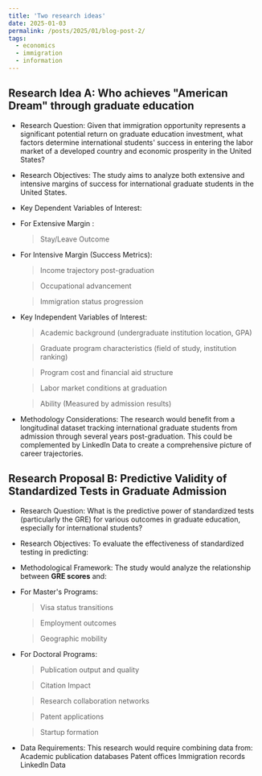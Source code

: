 ```yaml
---
title: 'Two research ideas'
date: 2025-01-03
permalink: /posts/2025/01/blog-post-2/
tags:
  - economics
  - immigration
  - information
---
```


Research Idea A: Who achieves "American Dream" through graduate education
---------
* Research Question:
Given that immigration opportunity represents a significant potential return on graduate education investment, what factors determine international students' success in entering the labor market of a developed country and economic prosperity in the United States?

* Research Objectives:
The study aims to analyze both extensive and intensive margins of success for international graduate students in the United States.

* Key Dependent Variables of Interest:

* For Extensive Margin :
	> Stay/Leave Outcome

* For Intensive Margin (Success Metrics):
  	> Income trajectory post-graduation
   
	> Occupational advancement
 
	> Immigration status progression

* Key Independent Variables of Interest:
	> Academic background (undergraduate institution location, GPA)
 
	> Graduate program characteristics (field of study, institution ranking)

 	> Program cost and financial aid structure
  
	> Labor market conditions at graduation
 
 	> Ability (Measured by admission results)

* Methodology Considerations:
The research would benefit from a longitudinal dataset tracking international graduate students from admission through several years post-graduation. This could be complemented by LinkedIn Data to create a comprehensive picture of career trajectories.


Research Proposal B: Predictive Validity of Standardized Tests in Graduate Admission
------------
* Research Question:
What is the predictive power of standardized tests (particularly the GRE) for various outcomes in graduate education, especially for international students?

* Research Objectives:
To evaluate the effectiveness of standardized testing in predicting:

* Methodological Framework:
The study would analyze the relationship between **GRE scores** and:

* For Master's Programs:
  
	> Visa status transitions

	> Employment outcomes
 
	> Geographic mobility

* For Doctoral Programs:
  
	> Publication output and quality
 
	> Citation Impact
 
	> Research collaboration networks
 
	> Patent applications
 
	> Startup formation

* Data Requirements:
This research would require combining data from:
Academic publication databases
Patent offices
Immigration records
LinkedIn Data
